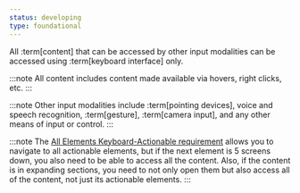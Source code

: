 ```yaml
---
status: developing
type: foundational
---
```


All :term[content] that can be accessed by other input modalities can be accessed using :term[keyboard interface] only.

:::note
All content includes content made available via hovers, right clicks, etc.
:::

:::note
Other input modalities include :term[pointing devices], voice and speech recognition, :term[gesture], :term[camera input], and any other means of input or control.
:::

:::note
The [All Elements Keyboard-Actionable requirement](#all-elements-keyboard-actionable) allows you to navigate to all actionable elements, but if the next element is 5 screens down, you also need to be able to access all the content. Also, if the content is in expanding sections, you need to not only open them but also access all of the content, not just its actionable elements.
:::